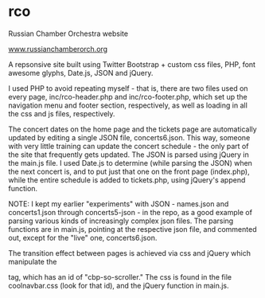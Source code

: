 # rco
Russian Chamber Orchestra website

www.russianchamberorch.org

A repsonsive site built using Twitter Bootstrap + custom css files, PHP, font awesome glyphs, Date.js, JSON and jQuery.

I used PHP to avoid repeating myself - that is, there are two files used on every page, inc/rco-header.php and 
inc/rco-footer.php, which set up the navigation menu and footer section, respectively, as well as loading in all
the css and js files, respectively.

The concert dates on the home page and the tickets page are automatically updated by editing a single JSON file, 
concerts6.json. This way, someone with very little training can update the concert schedule - the only part of the site that frequently gets updated. The JSON is parsed using jQuery in the main.js file. I used Date.js to determine (while parsing the JSON) when the next concert is, and to put just that one on the front page (index.php), while the entire schedule is added to tickets.php, using jQuery's append function. 

NOTE: I kept my earlier "experiments" with JSON - names.json and concerts1.json through concerts5-json - in the repo, as a good example of parsing various kinds of increasingly complex json files. The parsing functions are in main.js, pointing at the respective json file, and commented out, except for the "live" one, concerts6.json.

The transition effect between pages is achieved via css and jQuery which manipulate the
<body> tag, which has an id of "cbp-so-scroller." The css is found in the file coolnavbar.css (look for that id), and the jQuery function in main.js.
